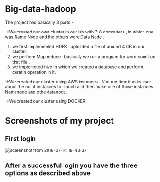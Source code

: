# Big-data-hadoop
The project has basically 3 parts -

->We created our own cluster in our lab with 7-8 computers , in which one was Name Node and the others were Data Node .
  1. we first implemented HDFS . uploaded a file of around 4 GB in our cluster.
  2. we perform Map reduce . basically we run a program for word count on that file .
  3. we implemeted hive in which we created a database and perform ceratin operation in it.

->We created our cluster using AWS instances . // at run time it asks user about the no of instances to launch and then make one of those instances Namenode and othe datanode.

->We created our cluster using DOCKER.

# Screenshots of my project
## First login 

![screenshot from 2018-07-14 18-43-37](https://user-images.githubusercontent.com/20671151/42725439-059591d4-87a1-11e8-9078-f41e58ba47a2.png)

## After a successful login you have the three options as described above 

